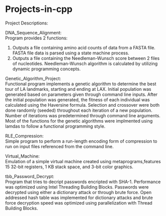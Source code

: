 # Projects-in-cpp
Project Descriptions:

DNA_Sequence_Alignment:  
  Program provides 2 functions: 
  1. Outputs a file containing amino acid counts of data from a FASTA file. FASTA file data is parsed using a state machine process.  
  2. Outputs a file containing the Needleman-Wunsch score between 2 files of nucleotides. Needleman-Wunsch algorithm is calculated by utilizing dynamic programming concepts.  
    
Genetic_Algorithm_Project:  
  Functional program implements a genetic algorithm to determine the best tour of LA landmarks, starting and ending at LAX. Initial population was generated based on parameters     given through command line inputs. After the initial population was generated, the fitness of each individual was calculated using the Haversine formula. Selection and crossover 
  were both done randomly (seeded) throughout each iteration of a new population. Number of iterations was predetermined through command line arguments.  
  Most of the functions for the genetic algorithms were implmented using lamdas to follow a functional programming style.  
    
RLE_Compression:  
  Simple program to perform a run-length encoding form of compression to run on input files referenced from the command line.  
    
Virtual_Machine:  
  Emulation of a simple virtual machine created using metaprograms,features 15 32-bit registers, 1 KB stack space, and 3-bit color graphics.  
    
tbb_Password_Decrypt:  
  Program that tries to decript passwords encripted with SHA-1. Performance was optimized using Intel Threading Building Blocks. Passwords were decrypted using either a dictionary 
  attack or through brute force. Open addressed hash table was implemented for dictionary attacks and brute force decryption speed was optimized using parallelization with Thread 
  Building Blocks.  

